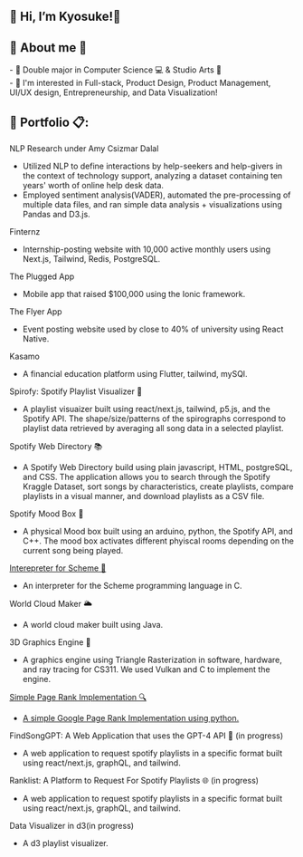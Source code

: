 <h2>🔗 Hi, I’m Kyosuke!👋 </h2>

<h2> 🔗 About me 👀  </h2>
- 🏫 Double major in Computer Science 💻 & Studio Arts 🎨
<br>
- 🌱 I'm interested in Full-stack, Product Design, Product Management, UI/UX design, Entrepreneurship, and Data Visualization!
<br>

<h2> 🔗 Portfolio 📋: </h2>

<p> <a>NLP Research under Amy Csizmar Dalal</a> <p> 
   
  - Utilized NLP to define interactions by help-seekers and help-givers in the context of technology support, analyzing a dataset containing ten years' worth of online help desk data.
  - Employed sentiment analysis(VADER), automated the pre-processing of multiple data files, and ran simple data analysis + visualizations using Pandas and D3.js.

<p> <a>Finternz</a> <p> 
   
  - Internship-posting website with 10,000 active monthly users using Next.js, Tailwind, Redis, PostgreSQL.

<p> <a>The Plugged App</a> <p> 
   
  - Mobile app that raised $100,000 using the Ionic framework.

<p> <a>The Flyer App</a> <p> 
   
  - Event posting website used by close to 40% of university using React Native.

<p> <a>Kasamo</a> <p> 
   
  - A financial education platform using Flutter, tailwind, mySQl.

<p> <a>Spirofy: Spotify Playlist Visualizer  🎵</a> <p> 
   
  - A playlist visuaizer built using react/next.js, tailwind, p5.js, and the Spotify API. The shape/size/patterns of the spirographs correspond to playlist data retrieved by averaging all song data in a selected playlist. 

  
  
<p> <a > Spotify Web Directory  📚</a> <p> 

  - A Spotify Web Directory build using plain javascript, HTML, postgreSQL, and CSS. The application allows you to search through the Spotify Kraggle Dataset, sort songs by characteristics, create playlists, compare playlists in a visual manner, and download playlists as a CSV file.  
 
<p> <a > Spotify Mood Box  🎁</a> <p> 

  - A physical Mood box built using an arduino, python, the Spotify API, and C++. The mood box activates different phyiscal rooms depending on the current song being played.
  
 
<p> <a href="https://github.com/imaik129/Interpreter-for-Scheme">  Interepreter for Scheme 🐪 </a> <p> 

  - An interpreter for the Scheme programming language in C. 

<p> <a> World Cloud Maker  🌥️</a> <p> 

  - A world cloud maker built using Java. 

<p> <a> 3D Graphics Engine 🌲</a> <p> 

  - A graphics engine using Triangle Rasterization in software, hardware, and ray tracing for CS311. We used Vulkan and C to implement the engine. 

<p> <a href="https://github.com/imaik129/Page-Rank-Implementation">Simple Page Rank Implementation 🔍

  - A simple Google Page Rank Implementation using python. 
   
<p> <a >FindSongGPT: A Web Application that uses the GPT-4 API 🎸</a> (in progress) <p> 

  - A web application to request spotify playlists in a specific format built using react/next.js, graphQL, and tailwind. 

<p> <a">Ranklist: A Platform to Request For Spotify Playlists  🌐</a> (in progress) <p> 

  - A web application to request spotify playlists in a specific format built using react/next.js, graphQL, and tailwind. 

<p> <a href=""> </a> Data Visualizer in d3(in progress) <p> 

  - A d3 playlist visualizer.

<!---
imaik129/imaik129 is a ✨ special ✨ repository because its `README.md` (this file) appears on your GitHub profile.
You can click the Preview link to take a look at your changes.
--->
